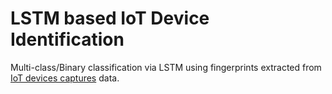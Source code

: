 # LSTM based IoT Device Identification


Multi-class/Binary classification via LSTM using fingerprints extracted from [IoT devices captures](https://research.aalto.fi/en/datasets/iot-devices-captures)  data.

 

